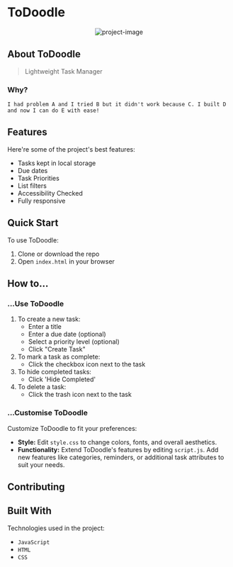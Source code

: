 # ToDoodle

<p align="center"><img src="https://socialify.git.ci/FAC29A/ToDoodle/image?font=Inter&amp;language=1&amp;name=1&amp;owner=1&amp;pattern=Circuit%20Board&amp;theme=Auto" alt="project-image"></p>

## About ToDoodle

> Lightweight Task Manager

### Why?

`I had problem A and I tried B but it didn't work because C. I built D and now I can do E with ease!`

## Features

Here're some of the project's best features:

- Tasks kept in local storage
- Due dates
- Task Priorities
- List filters
- Accessibility Checked
- Fully responsive

## Quick Start

To use ToDoodle:

1. Clone or download the repo
2. Open `index.html` in your browser

## How to...

### ...Use ToDoodle

1. To create a new task:
   - Enter a title
   - Enter a due date (optional)
   - Select a priority level (optional)
   - Click "Create Task"
2. To mark a task as complete:
   - Click the checkbox icon next to the task
3. To hide completed tasks:
   - Click 'Hide Completed'
4. To delete a task:
   - Click the trash icon next to the task

### ...Customise ToDoodle

Customize ToDoodle to fit your preferences:

- **Style:** Edit `style.css` to change colors, fonts, and overall aesthetics.
- **Functionality:** Extend ToDoodle's features by editing `script.js`. Add new features like categories, reminders, or additional task attributes to suit your needs.

## Contributing

## Built With

Technologies used in the project:

- `JavaScript`
- `HTML`
- `CSS`
